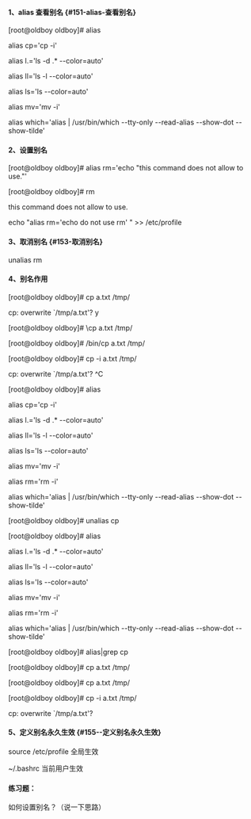 #### 1、alias 查看别名 {#151-alias-查看别名}

\[root@oldboy oldboy\]\# alias

alias cp='cp -i'

alias l.='ls -d .\* --color=auto'

alias ll='ls -l --color=auto'

alias ls='ls --color=auto'

alias mv='mv -i'

alias which='alias \| /usr/bin/which --tty-only --read-alias --show-dot --show-tilde'

#### 2、设置别名

\[root@oldboy oldboy\]\# alias rm='echo "this command does not allow to use."'

\[root@oldboy oldboy\]\# rm

this command does not allow to use.

echo "alias rm='echo do not use rm' " &gt;&gt; /etc/profile

#### 3、取消别名 {#153-取消别名}

unalias rm

#### 4、别名作用

\[root@oldboy oldboy\]\# cp a.txt /tmp/

cp: overwrite \`/tmp/a.txt'? y

\[root@oldboy oldboy\]\# \cp a.txt /tmp/

\[root@oldboy oldboy\]\# /bin/cp a.txt /tmp/

\[root@oldboy oldboy\]\# cp -i a.txt /tmp/

cp: overwrite \`/tmp/a.txt'? ^C

\[root@oldboy oldboy\]\# alias

alias cp='cp -i'

alias l.='ls -d .\* --color=auto'

alias ll='ls -l --color=auto'

alias ls='ls --color=auto'

alias mv='mv -i'

alias rm='rm -i'

alias which='alias \| /usr/bin/which --tty-only --read-alias --show-dot --show-tilde'

\[root@oldboy oldboy\]\# unalias cp

\[root@oldboy oldboy\]\# alias

alias l.='ls -d .\* --color=auto'

alias ll='ls -l --color=auto'

alias ls='ls --color=auto'

alias mv='mv -i'

alias rm='rm -i'

alias which='alias \| /usr/bin/which --tty-only --read-alias --show-dot --show-tilde'

\[root@oldboy oldboy\]\# alias\|grep cp

\[root@oldboy oldboy\]\# cp a.txt /tmp/

\[root@oldboy oldboy\]\# cp a.txt /tmp/

\[root@oldboy oldboy\]\# cp -i a.txt /tmp/

cp: overwrite \`/tmp/a.txt'?

#### 5、定义别名永久生效 {#155--定义别名永久生效}

source /etc/profile 全局生效

~/.bashrc 当前用户生效

#### 练习题：

如何设置别名？（说一下思路）

